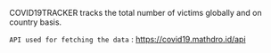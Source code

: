 COVID19TRACKER tracks the total number of victims globally and on country basis.

`API used for fetching the data` : https://covid19.mathdro.id/api
